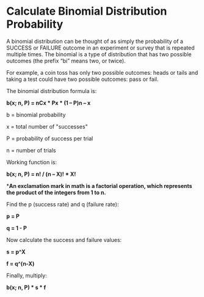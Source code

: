 # Calculate Binomial Distribution Probability

A binomial distribution can be thought of as simply the probability of a SUCCESS or FAILURE outcome in an experiment or survey that is repeated multiple times. The binomial is a type of distribution that has two possible outcomes (the prefix “bi” means two, or twice). 

For example, a coin toss has only two possible outcomes: heads or tails and taking a test could have two possible outcomes: pass or fail.

The binomial distribution formula is:

**b(x; n, P) = nCx * Px * (1 – P)n – x**

b = binomial probability

x = total number of "successes" 

P = probability of success per trial

n = number of trials

Working function is:

**b(x; n, P) = n! / (n – X)! * X!**

***An exclamation mark in math is a factorial operation, which represents the product of the integers from 1 to n.**

Find the p (success rate) and q (failure rate):

**p = P**

**q = 1 - P**

Now calculate the success and failure values:

**s = p^X**

**f = q^(n-X)**

Finally, multiply:

**b(x; n, P) * s * f**